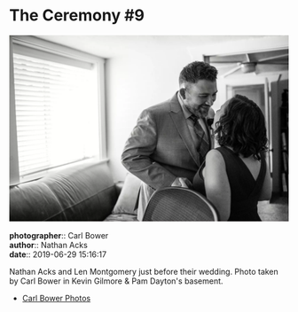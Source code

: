 # The Ceremony #9

![Nathan Acks and Len Montgomery just before their wedding](assets/2019-06-29-set-1-the-ceremony-09.webp)

**photographer**:: Carl Bower  
**author**:: Nathan Acks  
**date**:: 2019-06-29 15:16:17

Nathan Acks and Len Montgomery just before their wedding. Photo taken by Carl Bower in Kevin Gilmore & Pam Dayton's basement.

* [Carl Bower Photos](https://carlbowerphotos.com)
